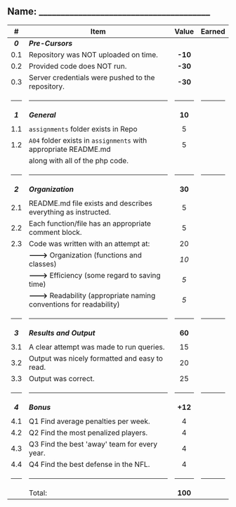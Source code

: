 ## Name: _______________________________________

|    #    | Item                                                                  |  Value  | Earned |
|:-------:|-----------------------------------------------------------------------|:-------:|:------:|
| ***0*** | ***Pre-Cursors***                                                     |         |        |
|   0.1   | Repository was NOT uploaded on time.                                  | **-10** |        |
|   0.2   | Provided code does NOT run.                                           | **-30** |        |
|   0.3   | Server credentials were pushed to the repository.                     | **-30** |        |
|  <hr>   | <hr>                                                                  |  <hr>   |  <hr>  |
| ***1*** | ***General***                                                         | **10**  |        |
|         |                                                                       |         |        |
|   1.1   | `assignments` folder exists in Repo                                   |    5    |        |
|   1.2   | `A04` folder exists in `assignments` with appropriate README.md       |    5    |        |
|         | along with all of the php code.                                       |         |        |
|  <hr>   | <hr>                                                                  |  <hr>   |  <hr>  |
| ***2*** | ***Organization***                                                    | **30**  |        |
|         |                                                                       |         |        |
|   2.1   | README.md file exists and describes everything as instructed.         |    5    |        |
|   2.2   | Each function/file has an appropriate comment block.                  |    5    |        |
|   2.3   | Code was written with an attempt at:                                  |    20   |        |
|         | **--->** Organization (functions and classes)                         |   _10_  |        |
|         | **--->** Efficiency (some regard to saving time)                      |   _5_   |        |
|         | **--->** Readability (appropriate naming conventions for readability) |   _5_   |        |
|  <hr>   | <hr>                                                                  |  <hr>   |  <hr>  |
| ***3*** | ***Results and Output***                                              | **60**  |        |
|         |                                                                       |         |        |
|   3.1   | A clear attempt was made to run queries.                              |   15    |        |
|   3.2   | Output was nicely formatted and easy to read.                         |   20    |        |
|   3.3   | Output was correct.                                                   |   25    |        |
|  <hr>   | <hr>                                                                  |  <hr>   |  <hr>  |
| ***4*** | ***Bonus***                                                           | **+12**  |        |
|         |                                                                       |         |        |
|   4.1   | Q1 Find average penalties per week.                                   |    4    |        |
|   4.2   | Q2 Find the most penalized players.                                   |    4    |        |
|   4.3   | Q3 Find the best 'away' team for every year.                          |    4    |        |
|   4.4   | Q4 Find the best defense in the NFL.                                  |    4    |        |
|  <hr>   | <hr>                                                                  |  <hr>   |  <hr>  |
|         | Total:                                                                | **100** |        |

